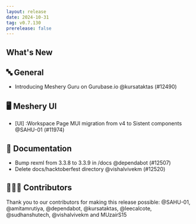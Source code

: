 ```yaml
---
layout: release
date: 2024-10-31
tag: v0.7.130
prerelease: false
---
```


## What's New
## 🔤 General
- Introducing Meshery Guru on Gurubase.io @kursataktas (#12490)

## 🖥 Meshery UI

- [UI] :Workspace Page MUI migration from v4 to Sistent components  @SAHU-01 (#11974)

## 📖 Documentation

- Bump rexml from 3.3.8 to 3.3.9 in /docs @dependabot (#12507)
- Delete docs/hacktoberfest directory @vishalvivekm (#12520)

## 👨🏽‍💻 Contributors

Thank you to our contributors for making this release possible:
@SAHU-01, @amitamrutiya, @dependabot, @kursataktas, @leecalcote, @sudhanshutech, @vishalvivekm and MUzairS15

